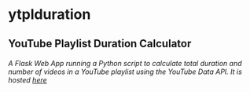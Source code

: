 # ytplduration
## YouTube Playlist Duration Calculator
###### A Flask Web App running a Python script to calculate total duration and number of videos in a YouTube playlist using the YouTube Data API. It is hosted [here](https://ytplduration.herokuapp.com/)
